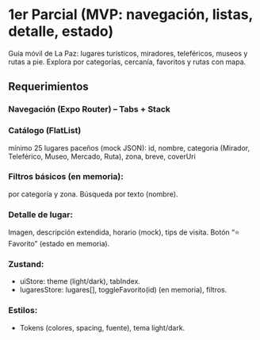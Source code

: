 # 1er Parcial (MVP: navegación, listas, detalle, estado)
Guía móvil de La Paz: lugares turísticos, miradores, teleféricos, museos y rutas a pie. Explora por categorías, cercanía, favoritos y rutas con mapa.
## Requerimientos
### Navegación (Expo Router) – Tabs + Stack
### Catálogo (FlatList)
mínimo 25 lugares paceños (mock JSON):
id, nombre, categoria (Mirador, Teleférico, Museo, Mercado, Ruta), zona, breve, coverUri
### Filtros básicos (en memoria):
por categoría y zona.
Búsqueda por texto (nombre).

### Detalle de lugar:
Imagen, descripción extendida, horario (mock), tips de visita.
Botón “⭐ Favorito” (estado en memoria).
### Zustand:
- uiStore: theme (light/dark), tabIndex.
- lugaresStore: lugares[], toggleFavorito(id) (en memoria), filtros.  
### Estilos:
- Tokens (colores, spacing, fuente), tema light/dark.